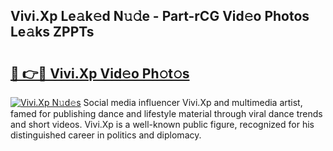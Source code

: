 ## Vivi.Xp Le𝚊k𝚎d N𝚞𝚍e - Part-rCG Vid𝚎o Photos Le𝚊ks ZPPTs

# <h2><a href="http://fbftee.evod.top/?m=Vivi.Xp">🔗 👉🔴 Vivi.Xp Vid𝚎o Ph𝚘t𝚘s</a></h2>

[![Vivi.Xp N𝚞d𝚎s](https://i.imgur.com/8V9OHl7.gif)](http://fbftee.evod.top/?m=Vivi.Xp)
Social media influencer Vivi.Xp and multimedia artist, famed for publishing dance and lifestyle material through viral dance trends and short videos. Vivi.Xp is a well-known public figure, recognized for his distinguished career in politics and diplomacy. 
